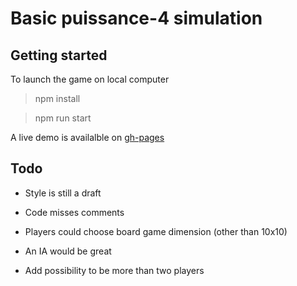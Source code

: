 # Basic puissance-4 simulation

## Getting started

To launch the game on local computer

> npm install

> npm run start

A live demo is availalble on [gh-pages](https://xavierjp.github.io/puissance-4/)


## Todo

- Style is still a draft

- Code misses comments

- Players could choose board game dimension (other than 10x10)

- An IA would be great

- Add possibility to be more than two players



